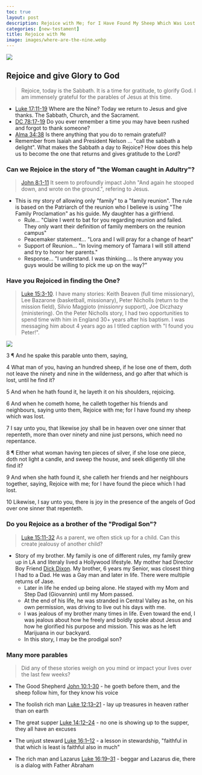 ```yaml
---
toc: true
layout: post
description: Rejoice with Me; for I Have Found My Sheep Which Was Lost
categories: [new-testament]
title: Rejoice with Me
image: images/where-are-the-nine.webp
---
```


![](https://cdn.shopify.com/s/files/1/0052/8665/8141/products/where-are-the-nine-open-edition-print-5-x-7-only-art-989.jpg?v=1678735543&width=2300)


## Rejoice and give Glory to God
> Rejoice, today is the Sabbath.  It is a time for gratitude, to glorify God.  I am immensely grateful for the parables of Jesus at this time.
- [Luke 17:11-19](https://www.churchofjesuschrist.org/study/scriptures/nt/luke/17?lang=eng&id=11-19#p11) Where are the Nine?  Today we return to Jesus and give thanks. The Sabbath, Church, and the Sacrament.
- [DC 78:17-19](https://www.churchofjesuschrist.org/study/scriptures/dc-testament/dc/78.17-19?lang=eng#p17) Do you ever remember a time you may have been rushed and forgot to thank someone?   
- [Alma 34:38](https://www.churchofjesuschrist.org/study/scriptures/bofm/alma/34.38?lang=eng#p38) Is there anything that you do to remain gratefull? 
- Remember from Isaiah and President Nelson ... "call the sabbath a delight".  What makes the Sabbath a day to Rejoice?  How does this help us to become the one that returns and gives gratitude to the Lord?


### Can we Rejoice in the story of "the Woman caught in Adultry"?
> [John 8:1-11](https://www.churchofjesuschrist.org/study/scriptures/nt/john/8?lang=eng) It seem to  profoundly impact John "And again he stooped down, and wrote on the ground.", refering to Jesus.
- This is my story of allowing only "family" to a "family reunion".  The rule is based on the Patriarch of the reunion who I believe is using "The Family Proclamation" as his guide.  My daughter has a girlfriend.
    - Rule... "Claire I went to bat for you regarding reunion and failed. They only want their definition of family members on the reunion campus" 
    - Peacemaker statement... "Lora and I will pray for a change of heart"
    - Support of Reunion... "In loving memory of Tamara I will still attend and try to honor her parents."
    - Response... "I understand.  I was thinking…. Is there anyway you guys would be willing to pick me up on the way?"


### Have you Rejoiced in finding the One?
> [Luke 15:3-10](https://www.churchofjesuschrist.org/study/scriptures/nt/luke/15?lang=eng&id=p3-p10#p3).  I have many stories: Keith Beaven (full time missionary), Lee Bazarone (basketball, missionary), Peter Nicholls (return to the mission field), Silvio Maggioto (missionry support), Joe Diczhazy (ministering).  On the Peter Nicholls story, I had two opportunities to spend time with him in England 30+ years after his baptism.  I was messaging him about 4 years ago as I titled caption with "I found you Peter!".

![]({{site.baseurl}}/images/PeterNichols.jpeg)

3 ¶ And he spake this parable unto them, saying,

4 What man of you, having an hundred sheep, if he lose one of them, doth not leave the ninety and nine in the wilderness, and go after that which is lost, until he find it?

5 And when he hath found it, he layeth it on his shoulders, rejoicing.

6 And when he cometh home, he calleth together his friends and neighbours, saying unto them, Rejoice with me; for I have found my sheep which was lost.

7 I say unto you, that likewise joy shall be in heaven over one sinner that repenteth, more than over ninety and nine just persons, which need no repentance.

8 ¶ Either what woman having ten pieces of silver, if she lose one piece, doth not light a candle, and sweep the house, and seek diligently till she find it?

9 And when she hath found it, she calleth her friends and her neighbours together, saying, Rejoice with me; for I have found the piece which I had lost.

10 Likewise, I say unto you, there is joy in the presence of the angels of God over one sinner that repenteth.

### Do you Rejoice as a brother of the "Prodigal Son"?
> [Luke 15:11-32](https://www.churchofjesuschrist.org/study/scriptures/nt/luke/15?lang=eng&id=11-32#p11) As a parent, we often stick up for a child.  Can this create jealousy of another child?
- Story of my brother.  My family is one of different rules, my family grew up in LA and literaly lived a Hollywood lifestyle.  My mother had Director Boy Friend [Dick Dixon](https://www.imdb.com/name/nm0228809/).  My brother, 6 years my Senior, was closest thing I had to a Dad.  He was a Gay man and later in life.  There were multiple returns of Jase.
    - Later in life he ended up being alone.  He stayed with my Mom and Step Dad (Giovannin) until my Mom passed.
    - At the end of his life, he was stranded in Central Valley as he, on his own permission, was driving to live out his days with me.
    - I was jealous of my brother many times in life.  Even toward the end, I was jealous about how he freely and boldly spoke about Jesus and how he glorified his purpose and mission.  This was as he left Marijuana in our backyard.
    - In this story, I may be the prodigal son?

### Many more parables
> Did any of these stories weigh on you mind or impact your lives over the last few weeks?

- The Good Shepherd [John 10:1-30](https://www.churchofjesuschrist.org/study/scriptures/nt/john/10?lang=eng&id=1-30#p1) - he goeth before them, and the sheep follow him, for they know his voice

- The foolish rich man [Luke 12:13–21](https://www.churchofjesuschrist.org/study/scriptures/nt/luke/12?lang=eng&id=13-21#p13) - lay up treasures in heaven rather than on earth

- The great supper [Luke 14:12–24](https://www.churchofjesuschrist.org/study/scriptures/nt/luke/14?lang=eng&id=12-24#p12) - no one is showing up to the supper, they all have an excuses

- The unjust steward [Luke 16:1–12](https://www.churchofjesuschrist.org/study/scriptures/nt/luke/16?lang=eng&id=1-12#p1) - a lesson in stewardship, "faithful in that which is least is faithful also in much"

- The rich man and Lazarus [Luke 16:19–31](https://www.churchofjesuschrist.org/study/scriptures/nt/luke/16?lang=eng&id=19-31#p19) - beggar and Lazarus die, there is a dialog with Father Abraham